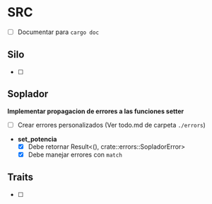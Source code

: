 # SRC
- [ ] Documentar para `cargo doc`
## Silo
- [ ]

## Soplador
**Implementar propagacion de errores a las funciones setter**
- [ ] Crear errores personalizados (Ver todo.md de carpeta `./errors`)
- **set_potencia**
    - [x] Debe retornar Result<(), crate::errors::SopladorError>
    - [x] Debe manejar errores con `match`

## Traits
- [ ]